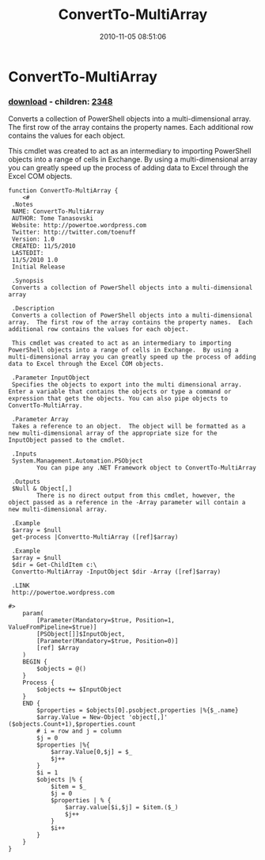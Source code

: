 ﻿---
pid:            2347
poster:         Tome Tanasovski
title:          ConvertTo-MultiArray
date:           2010-11-05 08:51:06
format:         posh
parent:         0
parent:         0
children:       2348
---

# ConvertTo-MultiArray

### [download](2347.ps1) - children: [2348](2348.md)

 Converts a collection of PowerShell objects into a multi-dimensional array.  The first row of the array contains the property names.  Each additional row contains the values for each object.
 
 This cmdlet was created to act as an intermediary to importing PowerShell objects into a range of cells in Exchange.  By using a multi-dimensional array you can greatly speed up the process of adding data to Excel through the Excel COM objects.

```posh
function ConvertTo-MultiArray {
    <#
 .Notes
 NAME: ConvertTo-MultiArray
 AUTHOR: Tome Tanasovski
 Website: http://powertoe.wordpress.com
 Twitter: http://twitter.com/toenuff
 Version: 1.0
 CREATED: 11/5/2010
 LASTEDIT:
 11/5/2010 1.0
 Initial Release

 .Synopsis
 Converts a collection of PowerShell objects into a multi-dimensional array

 .Description
 Converts a collection of PowerShell objects into a multi-dimensional array.  The first row of the array contains the property names.  Each additional row contains the values for each object.
 
 This cmdlet was created to act as an intermediary to importing PowerShell objects into a range of cells in Exchange.  By using a multi-dimensional array you can greatly speed up the process of adding data to Excel through the Excel COM objects.

 .Parameter InputObject
 Specifies the objects to export into the multi dimensional array.  Enter a variable that contains the objects or type a command or expression that gets the objects. You can also pipe objects to ConvertTo-MultiArray.

 .Parameter Array
 Takes a reference to an object.  The object will be formatted as a new multi-dimensional array of the appropriate size for the InputObject passed to the cmdlet.

 .Inputs
 System.Management.Automation.PSObject
        You can pipe any .NET Framework object to ConvertTo-MultiArray

 .Outputs
 $Null & Object[,]
        There is no direct output from this cmdlet, however, the object passed as a reference in the -Array parameter will contain a new multi-dimensional array.

 .Example
 $array = $null
 get-process |Convertto-MultiArray ([ref]$array)

 .Example
 $array = $null
 $dir = Get-ChildItem c:\
 Convertto-MultiArray -InputObject $dir -Array ([ref]$array)

 .LINK
 http://powertoe.wordpress.com

#>
    param(
        [Parameter(Mandatory=$true, Position=1, ValueFromPipeline=$true)]
        [PSObject[]]$InputObject,
        [Parameter(Mandatory=$true, Position=0)]
        [ref] $Array
    )
    BEGIN {
        $objects = @()
    }
    Process {
        $objects += $InputObject        
    }
    END {
        $properties = $objects[0].psobject.properties |%{$_.name}
        $array.Value = New-Object 'object[,]' ($objects.Count+1),$properties.count
        # i = row and j = column
        $j = 0
        $properties |%{
            $array.Value[0,$j] = $_
            $j++
        }
        $i = 1
        $objects |% {
            $item = $_
            $j = 0
            $properties | % {
                $array.value[$i,$j] = $item.($_)
                $j++
            }
            $i++
        }
    }    
}

```
